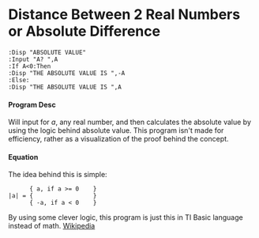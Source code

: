 # Distance Between 2 Real Numbers or Absolute Difference
```
:Disp "ABSOLUTE VALUE"
:Input "A? ",A
:If A<0:Then
:Disp "THE ABSOLUTE VALUE IS ",-A
:Else:
:Disp "THE ABSOLUTE VALUE IS ",A
```

#### Program Desc

Will input for <i>a</i>, any real number, and then calculates the absolute value by using the logic behind absolute value. This program isn't made for efficiency, rather as a visualization of the proof behind the concept.

#### Equation

The idea behind this is simple:

```
      { a, if a >= 0    }
|a| = {                 }
      { -a, if a < 0    }
```

By using some clever logic, this program is just this in TI Basic language instead of math. [Wikipedia](https://en.wikipedia.org/wiki/Absolute_value)